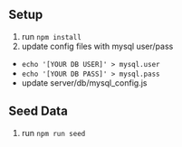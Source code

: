 Setup
-----
1. run ```npm install```
2. update config files with mysql user/pass
  - ```echo '[YOUR DB USER]' > mysql.user```
  - ```echo '[YOUR DB PASS]' > mysql.pass```
  - update server/db/mysql_config.js

Seed Data
---------
1. run ```npm run seed```
